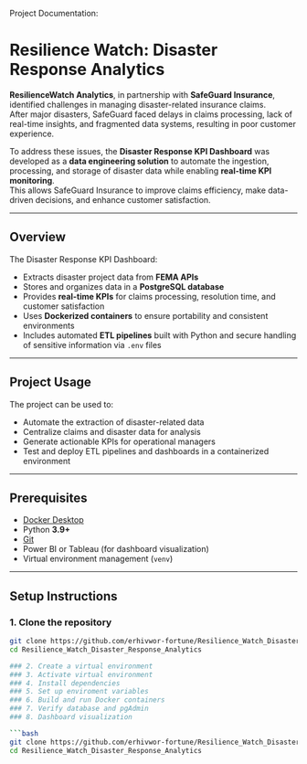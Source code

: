 Project Documentation:
# **Resilience Watch: Disaster Response Analytics**

**ResilienceWatch Analytics**, in partnership with **SafeGuard Insurance**, identified challenges in managing disaster-related insurance claims.  
After major disasters, SafeGuard faced delays in claims processing, lack of real-time insights, and fragmented data systems, resulting in poor customer experience.

To address these issues, the **Disaster Response KPI Dashboard** was developed as a **data engineering solution** to automate the ingestion, processing, and storage of disaster data while enabling **real-time KPI monitoring**.  
This allows SafeGuard Insurance to improve claims efficiency, make data-driven decisions, and enhance customer satisfaction.

---

## **Overview**

The Disaster Response KPI Dashboard:
- Extracts disaster project data from **FEMA APIs**
- Stores and organizes data in a **PostgreSQL database**
- Provides **real-time KPIs** for claims processing, resolution time, and customer satisfaction
- Uses **Dockerized containers** to ensure portability and consistent environments
- Includes automated **ETL pipelines** built with Python and secure handling of sensitive information via `.env` files

---

## **Project Usage**

The project can be used to:
- Automate the extraction of disaster-related data  
- Centralize claims and disaster data for analysis  
- Generate actionable KPIs for operational managers  
- Test and deploy ETL pipelines and dashboards in a containerized environment  

---

## **Prerequisites**

- [Docker Desktop](https://www.docker.com/products/docker-desktop)
- Python **3.9+**
- [Git](https://git-scm.com/)
- Power BI or Tableau (for dashboard visualization)
- Virtual environment management (`venv`)

---

## **Setup Instructions**

### 1. Clone the repository
```bash
git clone https://github.com/erhivwor-fortune/Resilience_Watch_Disaster_Response_Analytics.git
cd Resilience_Watch_Disaster_Response_Analytics

### 2. Create a virtual environment
### 3. Activate virtual environment
### 4. Install dependencies
### 5. Set up enviroment variables
### 6. Build and run Docker containers
### 7. Verify database and pgAdmin
### 8. Dashboard visualization

```bash
git clone https://github.com/erhivwor-fortune/Resilience_Watch_Disaster_Response_Analytics.git
cd Resilience_Watch_Disaster_Response_Analytics

